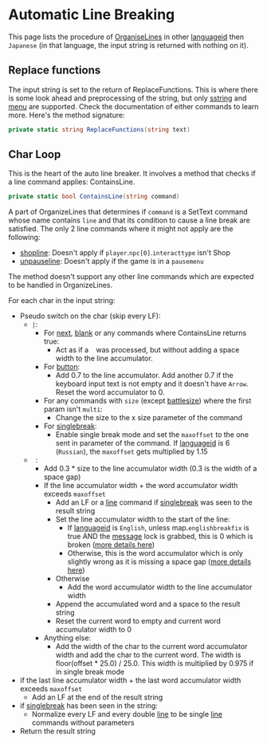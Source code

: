 # Automatic Line Breaking

This page lists the procedure of [OrganiseLines](OrganiseLines.md) in other [languageid](../../languageid.md) then `Japanese` (in that language, the input string is returned with nothing on it).

## Replace functions

The input string is set to the return of ReplaceFunctions. This is where there is some look ahead and preprocessing of the string, but only [sstring](../../Individual%20commands/Sstring.md) and [menu](../../Individual%20commands/Menu.md) are supported. Check the documentation of either commands to learn more. Here's the method signature:

```cs
private static string ReplaceFunctions(string text)
```

## Char Loop

This is the heart of the auto line breaker. It involves a method that checks if a line command applies: ContainsLine.

```cs
private static bool ContainsLine(string command)
```
A part of OrganizeLines that determines if `command` is a SetText command whose name contains `line` and that its condition to cause a line break are satisfied. The only 2 line commands where it might not apply are the following:

- [shopline](../../Individual%20commands/Shopline.md): Doesn't apply if `player`.`npc[0]`.`interacttype` isn't Shop
- [unpauseline](../../Individual%20commands/Unpauseline.md): Doesn't apply if the game is in a `pausemenu`

The method doesn't support any other line commands which are expected to be handled in OrganizeLines.

For each char in the input string:

* Pseudo switch on the char (skip every LF):
    * `|`:
        * For [next](../../Individual%20commands/Next.md), [blank](../../Individual%20commands/Blank.md) or any commands where ContainsLine returns true:
            * Act as if a ` ` was processed, but without adding a space width to the line accumulator.
        * For [button](../../Individual%20commands/Button.md):
            * Add 0.7 to the line accumulator. Add another 0.7 if the keyboard input text is not empty and it doesn't have `Arrow`. Reset the word accumulator to 0.
        * For any commands with `size` (except [battlesize](../../Individual%20commands/Battlesize.md)) where the first param isn't `multi`:
            * Change the size to the x size parameter of the command
        * For [singlebreak](../../Individual%20commands/Singlebreak.md):
            * Enable single break mode and set the `maxoffset` to the one sent in parameter of the command. If [languageid](../../languageid.md) is 6 (`Russian`), the `maxoffset` gets multiplied by 1.15
    * ` `: 
        * Add 0.3 * size to the line accumulator width (0.3 is the width of a space gap)
        * If the line accumulator width + the word accumulator width exceeds `maxoffset`
            * Add an LF or a [line](../../Individual%20commands/Line.md) command if [singlebreak](../../Individual%20commands/Singlebreak.md) was seen to the result string
            * Set the line accumulator width to the start of the line:
                * If [languageid](../../languageid.md) is `English`, unless map.`englishbreakfix` is true AND the [message](../../Notable%20states.md#message) lock is grabbed, this is 0 which is broken ([more details here](OrganiseLines%20Known%20Issues.md#not-counting-a-whole-words-width-after-the-first-line))
                * Otherwise, this is the word accumulator which is only slightly wrong as it is missing a space gap ([more details here](OrganiseLines%20Known%20Issues.md#not-counting-a-trailing-spaces-width-after-the-first-line))
            * Otherwise
                * Add the word accumulator width to the line accumulator width
            * Append the accumulated word and a space to the result string
            * Reset the current word to empty and current word accumulator width to 0
        * Anything else:
            * Add the width of the char to the current word accumulator width and add the char to the current word. The width is floor(offset * 25.0) / 25.0. This width is multiplied by 0.975 if in single break mode
* if the last line accumulator width + the last word accumulator width exceeds `maxoffset`
    * Add an LF at the end of the result string
* if [singlebreak](../../Individual%20commands/Singlebreak.md) has been seen in the string:
    * Normalize every LF and every double [line](../../Individual%20commands/Line.md) to be single [line](../../Individual%20commands/Line.md) commands without parameters
* Return the result string

